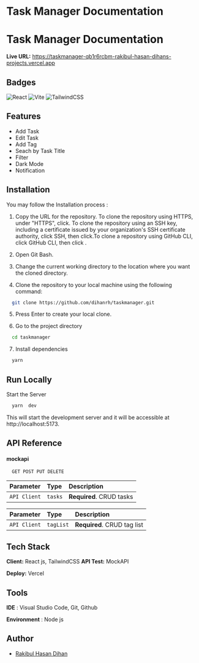 # Task Manager Documentation

# Task Manager Documentation
**Live URL:**  https://taskmanager-qb1r6rcbm-rakibul-hasan-dihans-projects.vercel.app


## Badges

![React](https://img.shields.io/badge/react-%2320232a.svg?style=for-the-badge&logo=react&logoColor=%2361DAFB)
![Vite](https://img.shields.io/badge/vite-%23646CFF.svg?style=for-the-badge&logo=vite&logoColor=white)
![TailwindCSS](https://img.shields.io/badge/tailwindcss-%2338B2AC.svg?style=for-the-badge&logo=tailwind-css&logoColor=white)


 
## Features

- Add Task
- Edit Task
- Add Tag
- Seach by Task Title
- Filter
- Dark Mode
- Notification



## Installation

You may follow the Installation process :

1. Copy the URL for the repository. To clone the repository using HTTPS, under "HTTPS", click. To clone the repository using an SSH key, including a certificate issued by your organization's SSH certificate authority, click SSH, then click.To clone a repository using GitHub CLI, click GitHub CLI, then click .


2. Open Git Bash. 
3. Change the current working directory to the location where you want the cloned directory.
4. Clone the repository to your local machine using the following command:

```bash
  git clone https://github.com/dihanrh/taskmanager.git

```
5. Press Enter to create your local clone.

6. Go to the project directory

```bash
  cd taskmanager

```
7. Install dependencies

```bash
  yarn

```



## Run Locally

 Start the Server
```bash
  yarn  dev

```
This will start the development server and it will be accessible at http://localhost:5173.



## API Reference

#### mockapi

```http
  GET POST PUT DELETE
```

| Parameter    | Type     | Description                |
| :--------    | :------- | :------------------------- |
| `API Client` | `tasks` | **Required**. CRUD tasks  |

| Parameter    | Type     | Description                |
| :--------    | :------- | :------------------------- |
| `API Client` | `tagList` | **Required**. CRUD tag list  |


## Tech Stack

**Client:** React js, TailwindCSS
**API Test:** MockAPI

**Deploy:** Vercel


## Tools
**IDE** : Visual Studio Code, Git, Github


**Environment** : Node js



## Author

- [Rakibul Hasan Dihan](https://github.com/dihanrh)
